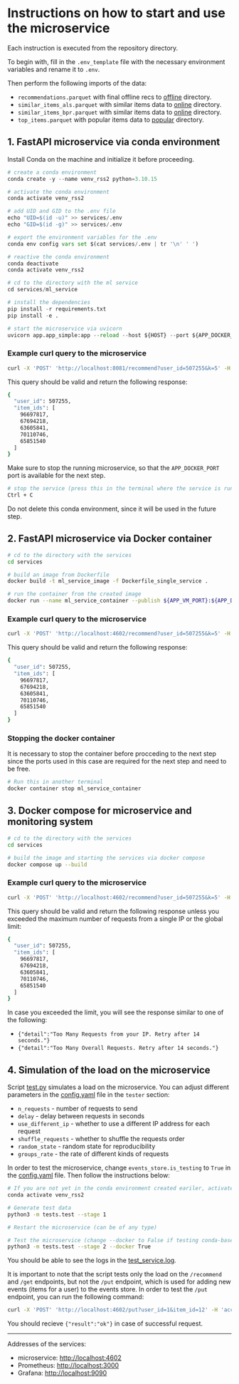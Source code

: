 # Instructions on how to start and use the microservice

Each instruction is executed from the repository directory.

To begin with, fill in the `.env_template` file with the necessary environment variables and rename it to `.env`.

Then perform the following imports of the data:
- `recommendations.parquet` with final offline recs to [offline](/services/ml_service/data/offline) directory.
- `similar_items_als.parquet` with similar items data to [online](/services/ml_service/data/online) directory.
- `similar_items_bpr.parquet` with similar items data to [online](/services/ml_service/data/online) directory.
- `top_items.parquet` with popular items data to [popular](/services/ml_service/data/popular) directory.

## 1. FastAPI microservice via conda environment

Install Conda on the machine and initialize it before proceeding.

```python
# create a conda environment
conda create -y --name venv_rss2 python=3.10.15

# activate the conda environment
conda activate venv_rss2

# add UID and GID to the .env file
echo "UID=$(id -u)" >> services/.env
echo "GID=$(id -g)" >> services/.env

# export the environment variables for the .env
conda env config vars set $(cat services/.env | tr '\n' ' ')

# reactive the conda environment
conda deactivate
conda activate venv_rss2

# cd to the directory with the ml service
cd services/ml_service

# install the dependencies
pip install -r requirements.txt
pip install -e .

# start the microservice via uvicorn
uvicorn app.app_simple:app --reload --host ${HOST} --port ${APP_DOCKER_PORT}
```

### Example curl query to the microservice

```bash
curl -X 'POST' 'http://localhost:8081/recommend?user_id=507255&k=5' -H 'accept: application/json'
```

This query should be valid and return the following response: 
```bash
{
  "user_id": 507255,
  "item_ids": [
    96697817,
    67694218,
    63605841,
    70110746,
    65851540
  ]
}
```

Make sure to stop the running microservice, so that the `APP_DOCKER_PORT` port is available for the next step.

```bash
# stop the service (press this in the terminal where the service is running)
Ctrl + C
```

Do not delete this conda environment, since it will be used in the future step.


## 2. FastAPI microservice via Docker container

```bash
# cd to the directory with the services
cd services

# build an image from Dockerfile
docker build -t ml_service_image -f Dockerfile_single_service .

# run the container from the created image
docker run --name ml_service_container --publish ${APP_VM_PORT}:${APP_DOCKER_PORT} --volume=./ml_service/data:/fastapi_app/ml_service/data --env-file .env ml_service_image
```

### Example curl query to the microservice

```bash
curl -X 'POST' 'http://localhost:4602/recommend?user_id=507255&k=5' -H 'accept: application/json'
```

This query should be valid and return the following response: 
```bash
{
  "user_id": 507255,
  "item_ids": [
    96697817,
    67694218,
    63605841,
    70110746,
    65851540
  ]
}
```

### Stopping the docker container

It is necessary to stop the container before procceding to the next step since the ports used in this case are required for the next step and need to be free.

```bash
# Run this in another terminal
docker container stop ml_service_container
```

## 3. Docker compose for microservice and monitoring system

```bash
# cd to the directory with the services
cd services

# build the image and starting the services via docker compose
docker compose up --build
```

### Example curl query to the microservice

```bash
curl -X 'POST' 'http://localhost:4602/recommend?user_id=507255&k=5' -H 'accept: application/json'
```

This query should be valid and return the following response unless you exceeded the maximum number of requests from a single IP or the global limit:
```bash
{
  "user_id": 507255,
  "item_ids": [
    96697817,
    67694218,
    63605841,
    70110746,
    65851540
  ]
}
```

In case you exceeded the limit, you will see the response similar to one of the following: 
- `{"detail":"Too Many Requests from your IP. Retry after 14 seconds."}`
- `{"detail":"Too Many Overall Requests. Retry after 14 seconds."}`


## 4. Simulation of the load on the microservice

Script [test.py](/services/ml_service/tests/test.py) simulates a load on the microservice. You can adjust different parameters in the [config.yaml](/services/ml_service/config/config.yaml) file in the `tester` section:
- `n_requests` - number of requests to send
- `delay` - delay between requests in seconds
- `use_different_ip` - whether to use a different IP address for each request
- `shuffle_requests` - whether to shuffle the requests order
- `random_state` - random state for reproducibility
- `groups_rate` - the rate of different kinds of requests

In order to test the microservice, change `events_store.is_testing` to `True` in the [config.yaml](/services/ml_service/config/config.yaml) file. Then follow the instructions below:

```bash
# If you are not yet in the conda environment created eariler, activate it
conda activate venv_rss2

# Generate test data
python3 -m tests.test --stage 1

# Restart the microservice (can be of any type)

# Test the microservice (change --docker to False if testing conda-based microservice)
python3 -m tests.test --stage 2 --docker True
```

You should be able to see the logs in the [test_service.log](/services/ml_service/logs/test_service.log).

It is important to note that the script tests only the load on the `/recommend` and `/get` endpoints, but not the `/put` endpoint, which is used for adding new events (items for a user) to the events store. In order to test the `/put` endpoint, you can run the following command:

```bash
curl -X 'POST' 'http://localhost:4602/put?user_id=1&item_id=12' -H 'accept: application/json'
```
You should recieve `{"result":"ok"}` in case of successful request.

---

Addresses of the services:
- microservice: [http://localhost:4602](http://localhost:4602)
- Prometheus: [http://localhost:3000](http://localhost:3000)
- Grafana: [http://localhost:9090](http://localhost:9090)